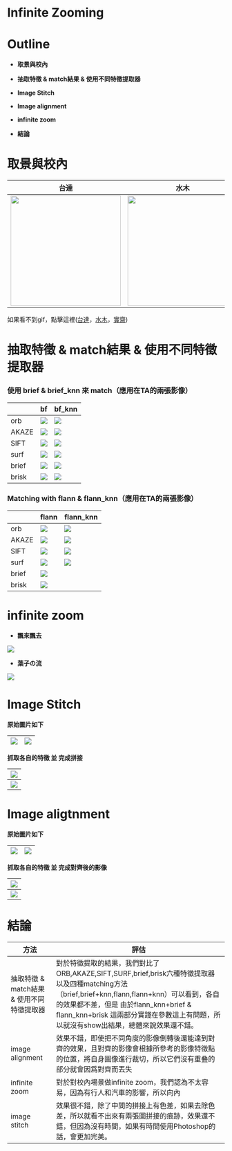 # Infinite Zooming



# Outline


- **取景與校內**


- **抽取特徵 & match結果 & 使用不同特徵提取器**


- **Image Stitch**


- **Image alignment** 


- **infinite zoom**


- **結論**

# 取景與校內

| 台達                               | 水木                               | 實齋                             |
|------------------------------------|------------------------------------|------------------------------------|
| <img src="https://imgur.com/3oRlyHt.gif" width="255"> | <img src="https://imgur.com/JfWiefQ.gif" width="255"> | <img src="https://imgur.com/yqKM8Cl.gif" width="255"> |


如果看不到gif，點擊這裡([台達](https://imgur.com/3oRlyHt.gif)，[水木](https://imgur.com/JfWiefQ.gif)，[實齋](https://imgur.com/yqKM8Cl.gif))




# 抽取特徵 & match結果 & 使用不同特徵提取器 



### 使用 brief & brief_knn 來 match（應用在TA的兩張影像）
|       | bf                                   | bf_knn                               |
|-------|--------------------------------------|--------------------------------------|
| orb   | ![](https://i.imgur.com/lBLZsp8.jpg) | ![](https://i.imgur.com/5a7885N.jpg) |
| AKAZE | ![](https://i.imgur.com/WsG8CYp.jpg) | ![](https://i.imgur.com/B2WYfF1.jpg) |
| SIFT  | ![](https://i.imgur.com/lPS15mZ.jpg) | ![](https://i.imgur.com/1mKCDry.jpg) |
| surf  | ![](https://i.imgur.com/EjZwaKm.jpg) | ![](https://i.imgur.com/P47aiYN.jpg) |
| brief | ![](https://i.imgur.com/LKroHQu.jpg) | ![](https://i.imgur.com/arTtKGR.jpg) |
| brisk | ![](https://i.imgur.com/sn2EBAp.jpg) | ![](https://i.imgur.com/dnBEklZ.jpg) |

### Matching with flann & flann_knn（應用在TA的兩張影像）

|       | flann                                | flann_knn                            |
|-------|--------------------------------------|--------------------------------------|
| orb   | ![](https://i.imgur.com/kMbBHLR.jpg) | ![](https://i.imgur.com/veY5AeN.jpg) |
| AKAZE | ![](https://i.imgur.com/g2t5Sk0.jpg) | ![](https://i.imgur.com/mpnPIAz.jpg) |
| SIFT  | ![](https://i.imgur.com/iiBmKWb.jpg) | ![](https://i.imgur.com/oGwuXmy.jpg) |
| surf  | ![](https://i.imgur.com/xd3Il8E.jpg) | ![](https://i.imgur.com/i7SlkoR.jpg) |
| brief | ![](https://i.imgur.com/RxJhYgs.jpg) |                                      |
| brisk | ![](https://i.imgur.com/h2V1Swl.jpg) |                                      |


# infinite zoom

* **飄來飄去**


![](https://imgur.com/352139z.gif)

* **葉子の流**


![](https://imgur.com/q1TjE6h.gif)



# Image Stitch 


**原始圖片如下**

| ![](https://i.imgur.com/kGBxn3Q.jpg) |  ![](https://i.imgur.com/60pROsk.jpg) |
|--------------------------------------|--------------------------------------|


**抓取各自的特徵 並 完成拼接**


| ![](https://i.imgur.com/2FV7afL.jpg) |
|--------------------------------------|
| ![](https://i.imgur.com/kfCjlyv.jpg) |


# Image aligtnment

**原始圖片如下**

| ![](https://i.imgur.com/8YFpdi6.jpg) | ![](https://i.imgur.com/MgdzpyQ.jpg) |
|--------------------------------------|--------------------------------------|


**抓取各自的特徵 並 完成對齊後的影像**

| ![](https://i.imgur.com/BAilFci.jpg) |
|---------------------------------------------|
| ![](https://i.imgur.com/eoJ4fLy.jpg) |



# 結論


| 方法                                      | 評估                                                                                                                                                                                                                                                                              |
|-------------------------------------------|-----------------------------------------------------------------------------------------------------------------------------------------------------------------------------------------------------------------------------------------------------------------------------------|
| 抽取特徵 & match結果 & 使用不同特徵提取器 | 對於特徵提取的結果，我們對比了ORB,AKAZE,SIFT,SURF,brief,brisk六種特徵提取器以及四種matching方法（brief,brief+knn,flann,flann+knn）可以看到，各自的效果都不差，但是 由於flann_knn+brief & flann_knn+brisk 這兩部分實踐在參數這上有問題，所以就沒有show出結果，總體來說效果還不錯。 |
| image alignment        | 效果不錯，即使把不同角度的影像倒轉後還能達到對齊的效果，且對齊的影像會根據所參考的影像特徵點的位置，將自身圖像進行裁切，所以它們沒有重叠的部分就會因爲對齊而丟失                                                                                                                                                                                                                                                                                                   |
| infinite zoom                             | 對於對校內場景做infinite zoom，我們認為不太容易，因為有行人和汽車的影響，所以向內                                                                                                                                                                                                 |
| image stitch                              | 效果很不錯，除了中間的拼接上有色差，如果去除色差，所以就看不出來有兩張圖拼接的痕跡，效果還不錯，但因為沒有時間，如果有時間使用Photoshop的話，會更加完美。                                                                    |
